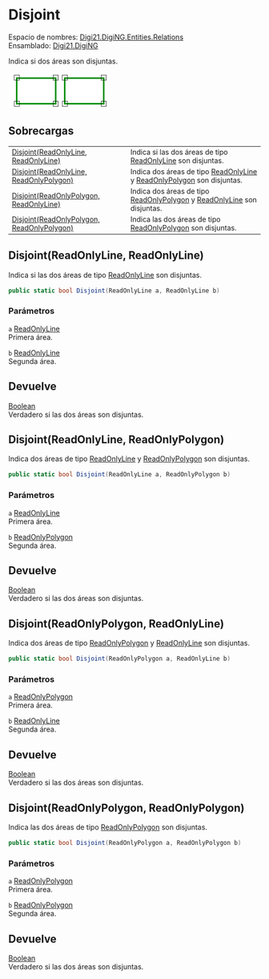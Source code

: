 # Disjoint

Espacio de nombres: [Digi21.DigiNG.Entities.Relations](../../)  
Ensamblado: [Digi21.DigiNG](../../../)

Indica si dos áreas son disjuntas.

![&#xC1;rea disjunta &#xE1;rea](../../../../../../../../.gitbook/assets/areadisjuntaarea.png)

## Sobrecargas

|  |  |
| :--- | :--- |
| [Disjoint\(ReadOnlyLine, ReadOnlyLine\)](disjoint.md#disjoint-readonlyline-readonlyline) | Indica si las dos áreas de tipo [ReadOnlyLine](../../../digi21.diging.entities/readonlyline/) son disjuntas. |
| [Disjoint\(ReadOnlyLine, ReadOnlyPolygon\)](disjoint.md#disjoint-readonlyline-readonlypolygon) | Indica dos áreas de tipo [ReadOnlyLine](../../../digi21.diging.entities/readonlyline/) y [ReadOnlyPolygon](../../../digi21.diging.entities/readonlypolygon/) son disjuntas. |
| [Disjoint\(ReadOnlyPolygon, ReadOnlyLine\)](disjoint.md#disjoint-readonlypolygon-readonlyline) | Indica dos áreas de tipo [ReadOnlyPolygon](../../../digi21.diging.entities/readonlypolygon/) y [ReadOnlyLine](../../../digi21.diging.entities/readonlyline/) son disjuntas. |
| [Disjoint\(ReadOnlyPolygon, ReadOnlyPolygon\)](disjoint.md#disjoint-readonlypolygon-readonlypolygon) | Indica las dos áreas de tipo [ReadOnlyPolygon](../../../digi21.diging.entities/readonlypolygon/) son disjuntas. |

## Disjoint\(ReadOnlyLine, ReadOnlyLine\)

Indica si las dos áreas de tipo [ReadOnlyLine](../../../digi21.diging.entities/readonlyline/) son disjuntas.

```csharp
public static bool Disjoint(ReadOnlyLine a, ReadOnlyLine b)
```

### Parámetros

`a` [ReadOnlyLine](../../../digi21.diging.entities/readonlyline/)  
Primera área.

`b` [ReadOnlyLine](../../../digi21.diging.entities/readonlyline/)  
Segunda área.

## Devuelve

[Boolean](https://docs.microsoft.com/en-us/dotnet/api/system.boolean?view=net-5.0)  
Verdadero si las dos áreas son disjuntas.

## Disjoint\(ReadOnlyLine, ReadOnlyPolygon\)

Indica dos áreas de tipo [ReadOnlyLine](../../../digi21.diging.entities/readonlyline/) y [ReadOnlyPolygon](../../../digi21.diging.entities/readonlypolygon/) son disjuntas.

```csharp
public static bool Disjoint(ReadOnlyLine a, ReadOnlyPolygon b)
```

### Parámetros

`a` [ReadOnlyLine](../../../digi21.diging.entities/readonlyline/)  
Primera área.

`b` [ReadOnlyPolygon](../../../digi21.diging.entities/readonlypolygon/)  
Segunda área.

## Devuelve

[Boolean](https://docs.microsoft.com/en-us/dotnet/api/system.boolean?view=net-5.0)  
Verdadero si las dos áreas son disjuntas.

## Disjoint\(ReadOnlyPolygon, ReadOnlyLine\)

Indica dos áreas de tipo [ReadOnlyPolygon](../../../digi21.diging.entities/readonlypolygon/) y [ReadOnlyLine](../../../digi21.diging.entities/readonlyline/) son disjuntas.

```csharp
public static bool Disjoint(ReadOnlyPolygon a, ReadOnlyLine b)
```

### Parámetros

`a` [ReadOnlyPolygon](../../../digi21.diging.entities/readonlypolygon/)  
Primera área.

`b` [ReadOnlyLine](../../../digi21.diging.entities/readonlyline/)  
Segunda área.

## Devuelve

[Boolean](https://docs.microsoft.com/en-us/dotnet/api/system.boolean?view=net-5.0)  
Verdadero si las dos áreas son disjuntas.

## Disjoint\(ReadOnlyPolygon, ReadOnlyPolygon\)

Indica las dos áreas de tipo [ReadOnlyPolygon](../../../digi21.diging.entities/readonlypolygon/) son disjuntas.

```csharp
public static bool Disjoint(ReadOnlyPolygon a, ReadOnlyPolygon b)
```

### Parámetros

`a` [ReadOnlyPolygon](../../../digi21.diging.entities/readonlypolygon/)  
Primera área.

`b` [ReadOnlyPolygon](../../../digi21.diging.entities/readonlypolygon/)  
Segunda área.

## Devuelve

[Boolean](https://docs.microsoft.com/en-us/dotnet/api/system.boolean?view=net-5.0)  
Verdadero si las dos áreas son disjuntas.



